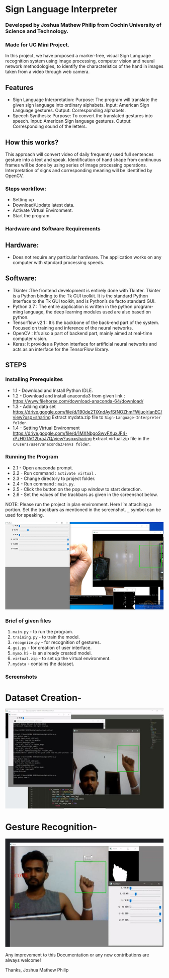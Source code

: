 # Sign Language Interpreter
### Developed by Joshua Mathew Philip from Cochin University of Science and Technology.
### Made for UG Mini Project.

In this project, we have proposed a marker-free, visual Sign Language recognition system using image processing, computer vision and neural network methodologies, to identify the characteristics of the hand in images taken from a video through web camera. 

## Features
- Sign Language Interpretation:
Purpose: The program will translate the given sign language into ordinary alphabets.
Input: American Sign Language gestures.
Output: Corresponding alphabets.<br>
- Speech Synthesis:
Purpose: To convert the translated gestures into speech. 
Input: American Sign language gestures. 
Output: Corresponding sound of the letters.<br>


## How this works?
This approach will convert video of daily frequently used full sentences gesture into a text and speak. Identification of hand shape from continuous frames will be done by using series of image processing operations. Interpretation of signs and corresponding meaning will be identified by OpenCV.

### Steps workflow:
- Setting up 
- Download/Update latest data.
- Activate Virtual Environment.
- Start the program. 

### Hardware and Software Requirements
## Hardware:
- Does not require any particular hardware. The application works on any computer with standard processing speeds.<br>
## Software:
- Tkinter :The frontend development is entirely done with Tkinter. Tkinter is a Python binding to the Tk GUI toolkit. It is the standard Python interface to the Tk GUI toolkit, and is Python’s de facto standard GUI.<br>
- Python 3.7 : The entire application is written in the python program- ming language, the deep learning modules used are also based on python.<br>
- Tensorflow v2.1 : It’s the backbone of the back-end part of the system. Focused on training and inference of the neural networks.<br>
- OpenCV : It’s also a part of backend part, mainly aimed at real-time computer vision.<br>
- Keras: It provides a Python interface for artificial neural networks and acts as an interface for the TensorFlow library.<br>

## STEPS

### Installing Prerequisites
- 1.1 - Download and Install Python IDLE.<br>
- 1.2 - Download and install anaconda3 from given link : 
https://www.filehorse.com/download-anaconda-64/download/ <br>
- 1.3 - Adding data set 
https://drive.google.com/file/d/190de2TiXndAyfSfNOZhmFWjuojrIanEC/view?usp=sharing
Extract mydata.zip file to `Sign-Language-Interpreter folder`.<br>
- 1.4 - Setting Virtual Environment 
https://drive.google.com/file/d/1MXNbgoSwyFXuxJF4-rPzH0TAG2braJ7Q/view?usp=sharing
Extract virtual.zip file in the `c/users/user/anaconda3/envs folder`.<br>

### Running the Program
- 2.1 - Open anaconda prompt.<br>
- 2.2 - Run command : `activate virtual` .<br>
- 2.3 - Change directory to project folder.<br>
- 2.4 - Run command : `main.py`.<br>
- 2.5 - Click the button on the pop up window to start detection.<br>
- 2.6 - Set the values of the trackbars as given in the screenshot below.<br>


NOTE:
Please run the project in plan environment. Here I’m attaching a portion. Set the trackbars as mentioned in the screenshot. `_` symbol can be used for speaking.<br>

![TrackBar](/images/tb.png)

### Brief of given files
1. `main.py` - to run the program.<br>
2. `training.py` - to train the model.<br>
3. `recognize.py` - for recognition of gestures.<br>
4. `gui.py` - for creation of user interface.<br>
5. `mymo.h5` - is an already created model.<br>
6. `virtual.zip` - to set up the virtual environment.<br>
7. `mydata` - contains the dataset.<br>

### Screenshots
# Dataset Creation-
![Dataset Creation](/images/dc.png) <br>
# Gesture Recognition-
![Gesture Recognition](/images/gr.png) <br>


Any improvement to this Documentation or any new contributions are always welcome! 

Thanks,
Joshua Mathew Philip
